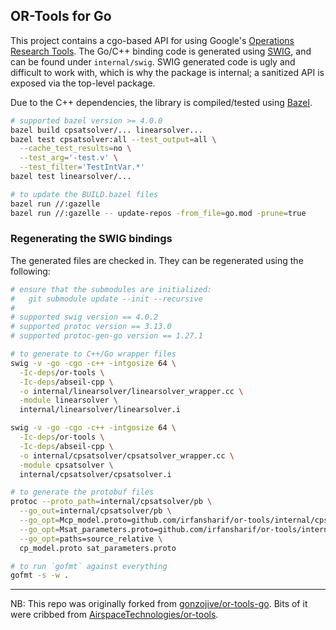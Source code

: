OR-Tools for Go
---

This project contains a cgo-based API for using Google's [Operations Research
Tools](https://developers.google.com/optimization/). The Go/C++ binding code is
generated using [SWIG](http://www.swig.org), and can be found under
`internal/swig`. SWIG generated code is ugly and difficult to work with, which
is why the package is internal; a sanitized API is exposed via the
top-level package.

Due to the C++ dependencies, the library is compiled/tested using
[Bazel](https://bazel.build).

```sh
# supported bazel version >= 4.0.0
bazel build cpsatsolver/... linearsolver...
bazel test cpsatsolver:all --test_output=all \
  --cache_test_results=no \
  --test_arg='-test.v' \
  --test_filter='TestIntVar.*'
bazel test linearsolver/...

# to update the BUILD.bazel files
bazel run //:gazelle
bazel run //:gazelle -- update-repos -from_file=go.mod -prune=true
```

### Regenerating the SWIG bindings

The generated files are checked in. They can be regenerated using the
following:

```sh
# ensure that the submodules are initialized:
#   git submodule update --init --recursive
#
# supported swig version == 4.0.2
# supported protoc version == 3.13.0
# supported protoc-gen-go version == 1.27.1

# to generate to C++/Go wrapper files
swig -v -go -cgo -c++ -intgosize 64 \
  -Ic-deps/or-tools \
  -Ic-deps/abseil-cpp \
  -o internal/linearsolver/linearsolver_wrapper.cc \
  -module linearsolver \
  internal/linearsolver/linearsolver.i

swig -v -go -cgo -c++ -intgosize 64 \
  -Ic-deps/or-tools \
  -Ic-deps/abseil-cpp \
  -o internal/cpsatsolver/cpsatsolver_wrapper.cc \
  -module cpsatsolver \
  internal/cpsatsolver/cpsatsolver.i

# to generate the protobuf files
protoc --proto_path=internal/cpsatsolver/pb \
  --go_out=internal/cpsatsolver/pb \
  --go_opt=Mcp_model.proto=github.com/irfansharif/or-tools/internal/cpsatsolver/pb \
  --go_opt=Msat_parameters.proto=github.com/irfansharif/or-tools/internal/cpsatsolver/pb \
  --go_opt=paths=source_relative \
  cp_model.proto sat_parameters.proto
```

```sh
# to run `gofmt` against everything
gofmt -s -w .
```

---

NB: This repo was originally forked from
[gonzojive/or-tools-go](https://github.com/gonzojive/or-tools-go). Bits of it
were cribbed from
[AirspaceTechnologies/or-tools](https://github.com/AirspaceTechnologies/or-tools).
